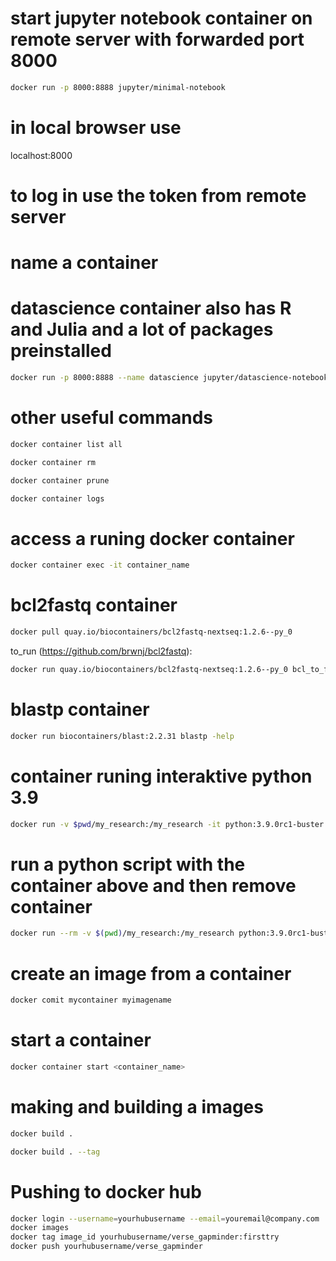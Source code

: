 # start jupyter notebook container on remote server with forwarded port 8000
```bash
docker run -p 8000:8888 jupyter/minimal-notebook
```

# in local browser use
localhost:8000

# to log in use the token from remote server

# name a container
# datascience container also has R and Julia and a lot of packages preinstalled
```bash
docker run -p 8000:8888 --name datascience jupyter/datascience-notebook
```

# other useful commands
```bash
docker container list all

docker container rm 

docker container prune

docker container logs
```

# access a runing docker container
```bash
docker container exec -it container_name
```

# bcl2fastq container
```bash
docker pull quay.io/biocontainers/bcl2fastq-nextseq:1.2.6--py_0
```

to_run (https://github.com/brwnj/bcl2fastq):
```bash
docker run quay.io/biocontainers/bcl2fastq-nextseq:1.2.6--py_0 bcl_to_fastq -h
```

# blastp container
```bash
docker run biocontainers/blast:2.2.31 blastp -help
```

# container runing interaktive python 3.9
```bash
docker run -v $pwd/my_research:/my_research -it python:3.9.0rc1-buster
```

# run a python script with the container above and then remove container
```bash
docker run --rm -v $(pwd)/my_research:/my_research python:3.9.0rc1-buster python /my_research/new_python_example.py
```

# create an image from a container
```bash
docker comit mycontainer myimagename
```

# start a container
```bash
docker container start <container_name>
```

# making and building a images
```bash
docker build . 

docker build . --tag
```

# Pushing to docker hub
```bash
docker login --username=yourhubusername --email=youremail@company.com
docker images
docker tag image_id yourhubusername/verse_gapminder:firsttry
docker push yourhubusername/verse_gapminder
```



